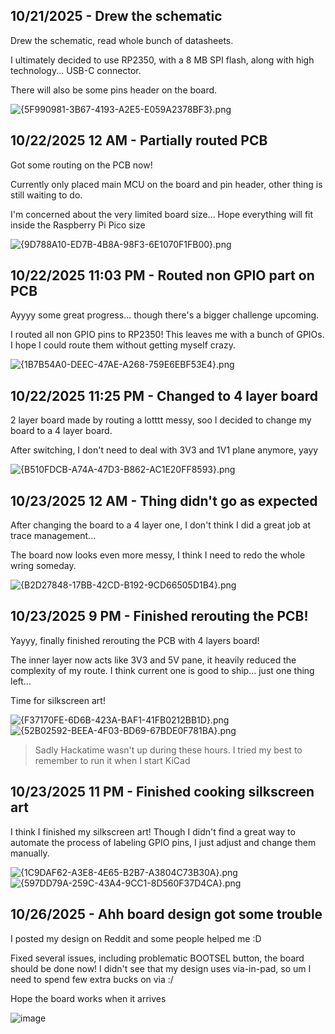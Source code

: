 <!--
  ===================    !!READ THIS NOTICE!!   ====================
  DO NOT edit this file manually. Your changes WILL BE OVERWRITTEN!
  This journal is auto generated and updated by Hack Club Blueprint.
  To edit this file, please edit your journal entries on Blueprint.
  ==================================================================
-->

## 10/21/2025 - Drew the schematic  

Drew the schematic, read whole bunch of datasheets.

I ultimately decided to use RP2350, with a 8 MB SPI flash, along with high technology... USB-C connector.

There will also be some pins header on the board.

![{5F990981-3B67-4193-A2E5-E059A2378BF3}.png](https://blueprint.hackclub.com/user-attachments/blobs/proxy/eyJfcmFpbHMiOnsiZGF0YSI6NDA3NywicHVyIjoiYmxvYl9pZCJ9fQ==--554f77cf35075343b571b61f6837a3c7d985ff2a/%7B5F990981-3B67-4193-A2E5-E059A2378BF3%7D.png)
  

## 10/22/2025 12 AM - Partially routed PCB  

Got some routing on the PCB now!

Currently only placed main MCU on the board and pin header, other thing is still waiting to do.

I'm concerned about the very limited board size... Hope everything will fit inside the Raspberry Pi Pico size

![{9D788A10-ED7B-4B8A-98F3-6E1070F1FB00}.png](https://blueprint.hackclub.com/user-attachments/blobs/proxy/eyJfcmFpbHMiOnsiZGF0YSI6NDA5MSwicHVyIjoiYmxvYl9pZCJ9fQ==--4e255c5889eaf166d9c9424512a345b6240c2c1d/%7B9D788A10-ED7B-4B8A-98F3-6E1070F1FB00%7D.png)
  

## 10/22/2025 11:03 PM - Routed non GPIO part on PCB  

Ayyyy some great progress... though there's a bigger challenge upcoming.

I routed all non GPIO pins to RP2350! This leaves me with a bunch of GPIOs. I hope I could route them without getting myself crazy.

![{1B7B54A0-DEEC-47AE-A268-759E6EBF53E4}.png](https://blueprint.hackclub.com/user-attachments/blobs/proxy/eyJfcmFpbHMiOnsiZGF0YSI6NDQyNCwicHVyIjoiYmxvYl9pZCJ9fQ==--a7caeb7b3366c71cfb9a5d130fde7ddd4c4ba592/%7B1B7B54A0-DEEC-47AE-A268-759E6EBF53E4%7D.png)
  

## 10/22/2025 11:25 PM - Changed to 4 layer board  

2 layer board made by routing a lotttt messy, soo I decided to change my board to a 4 layer board.

After switching, I don't need to deal with 3V3 and 1V1 plane anymore, yayy

![{B510FDCB-A74A-47D3-B862-AC1E20FF8593}.png](https://blueprint.hackclub.com/user-attachments/blobs/proxy/eyJfcmFpbHMiOnsiZGF0YSI6NDQzNywicHVyIjoiYmxvYl9pZCJ9fQ==--3680ea20dc8586a16b31b246e4c818b59f691f21/%7BB510FDCB-A74A-47D3-B862-AC1E20FF8593%7D.png)
  

## 10/23/2025 12 AM - Thing didn't go as expected  

After changing the board to a 4 layer one, I don't think I did a great job at trace management...

The board now looks even more messy, I think I need to redo the whole wring someday.

![{B2D27848-17BB-42CD-B192-9CD66505D1B4}.png](https://blueprint.hackclub.com/user-attachments/blobs/proxy/eyJfcmFpbHMiOnsiZGF0YSI6NDQ1NiwicHVyIjoiYmxvYl9pZCJ9fQ==--1772b27bf5404ebe418be5b7b2e45c89bc21aef0/%7BB2D27848-17BB-42CD-B192-9CD66505D1B4%7D.png)
  

## 10/23/2025 9 PM - Finished rerouting the PCB!  

Yayyy, finally finished rerouting the PCB with 4 layers board!

The inner layer now acts like 3V3 and 5V pane, it heavily reduced the complexity of my route. I think current one is good to ship... just one thing left...

Time for silkscreen art!

![{F37170FE-6D6B-423A-BAF1-41FB0212BB1D}.png](https://blueprint.hackclub.com/user-attachments/blobs/proxy/eyJfcmFpbHMiOnsiZGF0YSI6NDc1NCwicHVyIjoiYmxvYl9pZCJ9fQ==--e619256c6b47562694b2c053d61ee02ec195e7bb/%7BF37170FE-6D6B-423A-BAF1-41FB0212BB1D%7D.png)
![{52B02592-BEEA-4F03-BD69-67BDE0F781BA}.png](https://blueprint.hackclub.com/user-attachments/blobs/proxy/eyJfcmFpbHMiOnsiZGF0YSI6NDc1NSwicHVyIjoiYmxvYl9pZCJ9fQ==--3959c984fe8bddd10d78869c5e3d584a6de38089/%7B52B02592-BEEA-4F03-BD69-67BDE0F781BA%7D.png)

> Sadly Hackatime wasn't up during these hours. I tried my best to remember to run it when I start KiCad
  

## 10/23/2025 11 PM - Finished cooking silkscreen art  

I think I finished my silkscreen art! Though I didn't find a great way to automate the process of labeling GPIO pins, I just adjust and change them manually.

![{1C9DAF62-A3E8-4E65-B2B7-A3804C73B30A}.png](https://blueprint.hackclub.com/user-attachments/blobs/proxy/eyJfcmFpbHMiOnsiZGF0YSI6NDgwMSwicHVyIjoiYmxvYl9pZCJ9fQ==--96f58eb05da2dfe16649b6c7a3b14266728c1a97/%7B1C9DAF62-A3E8-4E65-B2B7-A3804C73B30A%7D.png)
![{597DD79A-259C-43A4-9CC1-8D560F37D4CA}.png](https://blueprint.hackclub.com/user-attachments/blobs/proxy/eyJfcmFpbHMiOnsiZGF0YSI6NDgwMiwicHVyIjoiYmxvYl9pZCJ9fQ==--23a2ff14aaaf649357ce1cc74ceb78f375492073/%7B597DD79A-259C-43A4-9CC1-8D560F37D4CA%7D.png)
  

## 10/26/2025 - Ahh board design got some trouble  

I posted my design on Reddit and some people helped me :D

Fixed several issues, including problematic BOOTSEL button, the board should be done now! I didn't see that my design uses via-in-pad, so um I need to spend few extra bucks on via :/

Hope the board works when it arrives

![image](https://blueprint.hackclub.com/user-attachments/blobs/proxy/eyJfcmFpbHMiOnsiZGF0YSI6NTcyOCwicHVyIjoiYmxvYl9pZCJ9fQ==--a67e08164ec26fc7dd9624187332531de7cf44a6/image.png)
  

